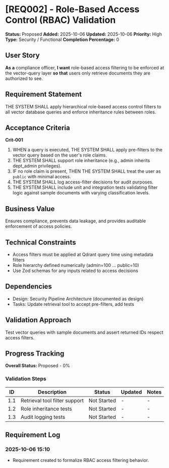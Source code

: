 # [REQ002] - Role-Based Access Control (RBAC) Validation

**Status:** Proposed
**Added:** 2025-10-06
**Updated:** 2025-10-06
**Priority:** High
**Type:** Security / Functional
**Completion Percentage:** 0

## User Story

**As a** compliance officer, **I want** role-based access filtering to be enforced at the vector-query layer **so that** users only retrieve documents they are authorized to see.

## Requirement Statement

THE SYSTEM SHALL apply hierarchical role-based access control filters to all vector database queries and enforce inheritance rules between roles.

## Acceptance Criteria

**Crit-001**

1. WHEN a query is executed, THE SYSTEM SHALL apply pre-filters to the vector query based on the user's role claims.
2. THE SYSTEM SHALL support role inheritance (e.g., admin inherits dept_admin privileges).
3. IF no role claim is present, THEN THE SYSTEM SHALL treat the user as `public` with minimal access.
4. THE SYSTEM SHALL log access-filter decisions for audit purposes.
5. THE SYSTEM SHALL include unit and integration tests validating filter logic against sample documents with varying classification levels.

## Business Value

Ensures compliance, prevents data leakage, and provides auditable enforcement of access policies.

## Technical Constraints

- Access filters must be applied at Qdrant query time using metadata filters
- Role hierarchy defined numerically (admin=100 ... public=10)
- Use Zod schemas for any inputs related to access decisions

## Dependencies

- Design: Security Pipeline Architecture (documented as design)
- Tasks: Update retrieval tool to accept pre-filters, add tests

## Validation Approach

Test vector queries with sample documents and assert returned IDs respect access filters.

## Progress Tracking

**Overall Status:** Proposed - 0%

### Validation Steps

| ID  | Description                   | Status      | Updated | Notes |
| --- | ----------------------------- | ----------- | ------- | ----- |
| 1.1 | Retrieval tool filter support | Not Started | -       | -     |
| 1.2 | Role inheritance tests        | Not Started | -       | -     |
| 1.3 | Audit logging tests           | Not Started | -       | -     |

## Requirement Log

### 2025-10-06 15:10

- Requirement created to formalize RBAC access filtering behavior.

